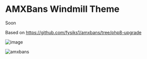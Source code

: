 # AMXBans Windmill Theme

Soon

Based on https://github.com/fysiks1/amxbans/tree/php8-upgrade

![image](https://github.com/user-attachments/assets/1c833da1-3927-4cb3-8210-7b227fe5d407)


![amxbans](https://github.com/user-attachments/assets/43638262-a699-4af1-a24d-c9ee6e8b762d)
